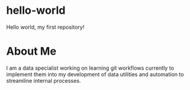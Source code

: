 # hello-world
Hello world, my first repository!

# About Me
I am a data specialist working on learning git workflows currently to implement them into my development of data utilities and automation to streamline internal processes.

